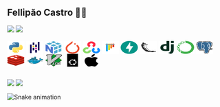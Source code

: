 ## Fellipão Castro ✊🏽
<div>
 <a href="https://github.com/fellipaocastro"><img height="180em" src="https://github-readme-stats.vercel.app/api?username=fellipaocastro&show_icons=true&theme=dracula&include_all_commits=true&count_private=true"></a>
 <img height="180em" src="https://github-readme-stats.vercel.app/api/top-langs/?username=fellipaocastro&layout=compact&langs_count=8&theme=dracula"/>
</div>
<div style="display: inline_block"><br>
 <img align="center" alt="Python" height="30" width="40" src="https://raw.githubusercontent.com/devicons/devicon/master/icons/python/python-original.svg">
 <img align="center" alt="pandas" height="30" width="40" src="https://raw.githubusercontent.com/devicons/devicon/master/icons/pandas/pandas-original.svg">
 <img align="center" alt="NumPy" height="30" width="40" src="https://raw.githubusercontent.com/devicons/devicon/master/icons/numpy/numpy-original.svg">
 <img align="center" alt="PyTorch" height="30" width="40" src="https://raw.githubusercontent.com/devicons/devicon/master/icons/pytorch/pytorch-original.svg">
 <img align="center" alt="OpenCV" height="30" width="40" src="https://raw.githubusercontent.com/devicons/devicon/master/icons/opencv/opencv-original.svg">
 <img align="center" alt="pytest" height="30" width="40" src="https://raw.githubusercontent.com/devicons/devicon/master/icons/pytest/pytest-original.svg">
 <img align="center" alt="FastAPI" height="30" width="40" src="https://raw.githubusercontent.com/devicons/devicon/master/icons/fastapi/fastapi-original.svg">
 <img align="center" alt="Flask" height="30" width="40" src="https://raw.githubusercontent.com/devicons/devicon/master/icons/flask/flask-original.svg">
 <img align="center" alt="Django" height="30" width="40" src="https://raw.githubusercontent.com/devicons/devicon/master/icons/django/django-plain.svg">
 <img align="center" alt="Anaconda" height="30" width="40" src="https://raw.githubusercontent.com/devicons/devicon/master/icons/anaconda/anaconda-original.svg">
 <img align="center" alt="PostgreSQL" height="30" width="40" src="https://raw.githubusercontent.com/devicons/devicon/master/icons/postgresql/postgresql-original.svg">
 <img align="center" alt="Redis" height="30" width="40" src="https://raw.githubusercontent.com/devicons/devicon/master/icons/redis/redis-original.svg">
 <img align="center" alt="Docker" height="30" width="40" src="https://raw.githubusercontent.com/devicons/devicon/master/icons/docker/docker-original.svg"> 
 <img align="center" alt="Vim" height="30" width="40" src="https://raw.githubusercontent.com/devicons/devicon/master/icons/vim/vim-original.svg">
  <img align="center" alt="Ubuntu" height="30" width="40" src="https://raw.githubusercontent.com/devicons/devicon/master/icons/ubuntu/ubuntu-plain.svg">
 <img align="center" alt="Apple" height="30" width="40" src="https://raw.githubusercontent.com/devicons/devicon/master/icons/apple/apple-original.svg">
</div>
  
##
 
<div>
 <a href="https://www.linkedin.com/in/fellipao" target="_blank"><img src="https://img.shields.io/badge/-LinkedIn-%230077B5?style=for-the-badge&logo=linkedin&logoColor=white" target="_blank"></a>
  <a href="https://www.kaggle.com/fellipaocastro" target="_blank"><img src="https://img.shields.io/badge/Kaggle-20BEFF?style=for-the-badge&amp;logo=Kaggle&amp;logoColor=white" target="_blank"></a>
 <!--a href = "mailto:fellipao.castro@gmail.com"><img src="https://img.shields.io/badge/-Gmail-%23333?style=for-the-badge&logo=gmail&logoColor=white" target="_blank"></a--> 
 
 ![Snake animation](https://github.com/fellipaocastro/fellipaocastro/blob/output/github-contribution-grid-snake.svg)
</div>
